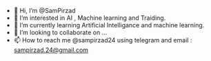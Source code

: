 - 👋 Hi, I’m @SamPirzad
- 👀 I’m interested in AI , Machine learning and Traiding.
- 🌱 I’m currently learning Artificial Intelligance and machine learning.
- 💞️ I’m looking to collaborate on ...
- 📫 How to reach me @sampirzad24 using telegram and email : sampirzad.24@gmail.com

<!---
SamPirzad/SamPirzad is a ✨ special ✨ repository because its `README.md` (this file) appears on your GitHub profile.
You can click the Preview link to take a look at your changes.
--->
